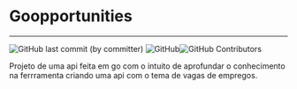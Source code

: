 # Goopportunities

---
![GitHub last commit (by committer)](https://img.shields.io/github/last-commit/Lyarkh/goopportunities)
![GitHub](https://img.shields.io/github/license/Lyarkh/goopportunities)<img alt="GitHub Contributors" src="https://img.shields.io/github/contributors/Lyarkh/goopportunities" />

Projeto de uma api feita em go com o intuito de aprofundar o conhecimento na ferrramenta criando uma api com o tema de vagas de empregos.